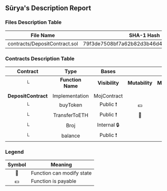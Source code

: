 ## Sūrya's Description Report

### Files Description Table


|  File Name  |  SHA-1 Hash  |
|-------------|--------------|
| contracts/DepositContract.sol | 79f3de7508bf7a62b82d3b46d4156ced77542c56 |


### Contracts Description Table


|  Contract  |         Type        |       Bases      |                  |                 |
|:----------:|:-------------------:|:----------------:|:----------------:|:---------------:|
|     └      |  **Function Name**  |  **Visibility**  |  **Mutability**  |  **Modifiers**  |
||||||
| **DepositContract** | Implementation | MojContract |||
| └ | buyToken | Public ❗️ |  💵 |NO❗️ |
| └ | TransferToETH | Public ❗️ | 🛑  |NO❗️ |
| └ | Broj | Internal 🔒 |   | |
| └ | balance | Public ❗️ |   |NO❗️ |


### Legend

|  Symbol  |  Meaning  |
|:--------:|-----------|
|    🛑    | Function can modify state |
|    💵    | Function is payable |
